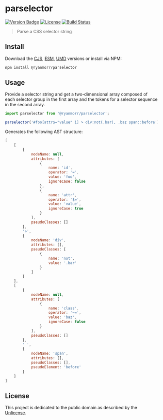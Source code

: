 # parselector

[![Version Badge][version-image]][project-url]
[![License][license-image]][license-url]
[![Build Status][build-image]][build-url]

> Parse a CSS selector string

## Install

Download the [CJS](https://github.com/ryanmorr/parselector/raw/master/dist/cjs/parselector.js), [ESM](https://github.com/ryanmorr/parselector/raw/master/dist/esm/parselector.js), [UMD](https://github.com/ryanmorr/parselector/raw/master/dist/umd/parselector.js) versions or install via NPM:

```sh
npm install @ryanmorr/parselector
```

## Usage

Provide a selector string and get a two-dimensional array composed of each selector group in the first array and the tokens for a selector sequence in the second array.

```javascript
import parselector from '@ryanmorr/parselector';

parselector('#foo[attr$="value" i] > div:not(.bar), .baz span::before');
```

Generates the following AST structure:

```javascript
[
    [
        {
            nodeName: null,
            attributes: [
                {
                    name: 'id',
                    operator: '=',
                    value: 'foo',
                    ignoreCase: false
                },
                {
                    name: 'attr',
                    operator: '$=',
                    value: 'value',
                    ignoreCase: true
                }
            ],
            pseudoClasses: []
        },
        '>',
        {
            nodeName: 'div',
            attributes: [],
            pseudoClasses: [
                {
                    name: 'not',
                    value: '.bar'
                }
            ]
        }
    ],
    [
        {
            nodeName: null,
            attributes: [
                {
                    name: 'class',
                    operator: '~=',
                    value: 'baz',
                    ignoreCase: false
                }
            ],
            pseudoClasses: []
        },
        ' ',
        {
            nodeName: 'span',
            attributes: [],
            pseudoClasses: [],
            pseudoElement: 'before'
        }
    ]
]
```

## License

This project is dedicated to the public domain as described by the [Unlicense](http://unlicense.org/).

[project-url]: https://github.com/ryanmorr/parselector
[version-image]: https://img.shields.io/github/package-json/v/ryanmorr/parselector?color=blue&style=flat-square
[build-url]: https://github.com/ryanmorr/parselector/actions
[build-image]: https://img.shields.io/github/actions/workflow/status/ryanmorr/parselector/node.js.yml?style=flat-square
[license-image]: https://img.shields.io/github/license/ryanmorr/parselector?color=blue&style=flat-square
[license-url]: UNLICENSE